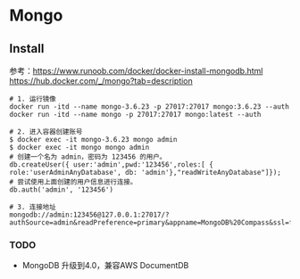 # Mongo



## Install
参考：https://www.runoob.com/docker/docker-install-mongodb.html  
https://hub.docker.com/_/mongo?tab=description  

```shell script
# 1. 运行镜像
docker run -itd --name mongo-3.6.23 -p 27017:27017 mongo:3.6.23 --auth
docker run -itd --name mongo -p 27017:27017 mongo:latest --auth

# 2. 进入容器创建账号
$ docker exec -it mongo-3.6.23 mongo admin
$ docker exec -it mongo mongo admin
# 创建一个名为 admin，密码为 123456 的用户。
db.createUser({ user:'admin',pwd:'123456',roles:[ { role:'userAdminAnyDatabase', db: 'admin'},"readWriteAnyDatabase"]});
# 尝试使用上面创建的用户信息进行连接。
db.auth('admin', '123456')

# 3. 连接地址
mongodb://admin:123456@127.0.0.1:27017/?authSource=admin&readPreference=primary&appname=MongoDB%20Compass&ssl=false
```


### TODO 
* MongoDB 升级到4.0，兼容AWS DocumentDB

